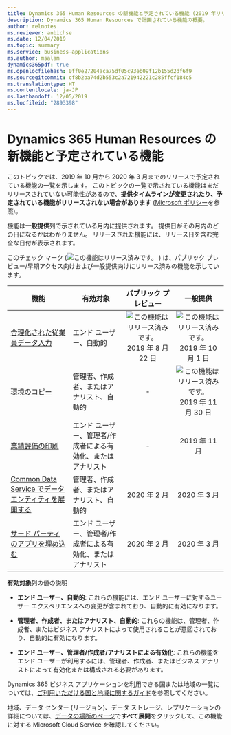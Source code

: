 ```yaml
---
title: Dynamics 365 Human Resources の新機能と予定されている機能 (2019 年リリース ウェーブ 2)
description: Dynamics 365 Human Resources で計画されている機能の概要。
author: relnotes
ms.reviewer: anbichse
ms.date: 12/04/2019
ms.topic: summary
ms.service: business-applications
ms.author: msalam
dynamics365pdf: true
ms.openlocfilehash: 0ff0e27204aca75df05c93eb09f12b155d2df6f9
ms.sourcegitcommit: cf8b2ba74d2b553c2a721942221c285ffcf184c5
ms.translationtype: HT
ms.contentlocale: ja-JP
ms.lasthandoff: 12/05/2019
ms.locfileid: "2893398"
---
```

# <a name="whats-new-and-planned-for-dynamics-365-human-resources"></a>Dynamics 365 Human Resources の新機能と予定されている機能

このトピックでは、2019 年 10 月から 2020 年 3 月までのリリースで予定されている機能の一覧を示します。 このトピックの一覧で示されている機能はまだリリースされていない可能性があるので、**提供タイムラインが変更されたり、予定されている機能がリリースされない場合があります** ([Microsoft ポリシー](https://go.microsoft.com/fwlink/p/?linkid=2007332)を参照)。

機能は**一般提供**列で示されている月内に提供されます。 提供日がその月内のどの日になるかはわかりません。 リリースされた機能には、リリース日を含む完全な日付が表示されます。

このチェック マーク (![この機能はリリース済みです。](/dynamics365-release-plan/media/green-checkmark.png "この機能はリリース済みです。") ) は、パブリック プレビュー/早期アクセス向けおよび一般提供向けにリリース済みの機能を示しています。

| 機能    | 有効対象    |  パブリック プレビュー |  一般提供 | 
| ---------- |---------------- | :---------------: |:--------------: |
 | [合理化された従業員データ入力](streamlined-employee-data-entry.md) | エンド ユーザー、自動的 | ![この機能はリリース済みです。](/dynamics365-release-plan/media/green-checkmark.png "この機能はリリース済みです。") 2019 年 8 月 22 日|![この機能はリリース済みです。](/dynamics365-release-plan/media/green-checkmark.png "この機能はリリース済みです。") 2019 年 10 月 1 日 | 
 | [環境のコピー](environment-copy.md) | 管理者、作成者、またはアナリスト、自動的 | -|![この機能はリリース済みです。](/dynamics365-release-plan/media/green-checkmark.png "この機能はリリース済みです。") 2019 年 11 月 30 日 | 
 | [業績評価の印刷](print-performance-reviews.md) | エンド ユーザー、管理者/作成者による有効化、またはアナリスト | -|2019 年 11 月 | 
 | [Common Data Service でデータ エンティティを展開する](expand-data-entities-common-data-service.md) | 管理者、作成者、またはアナリスト、自動的 | 2020 年 2 月|2020 年 3 月 | 
 | [サード パーティのアプリを埋め込む](embed-third-party-apps.md) | エンド ユーザー、管理者/作成者による有効化、またはアナリスト | 2020 年 2 月|2020 年 3 月 | 

**有効対象**列の値の説明

- **エンド ユーザー、自動的**: これらの機能には、エンド ユーザーに対するユーザー エクスペリエンスへの変更が含まれており、自動的に有効になります。

- **管理者、作成者、またはアナリスト、自動的**: これらの機能は、管理者、作成者、またはビジネス アナリストによって使用されることが意図されており、自動的に有効になります。

- **エンド ユーザー、管理者/作成者/アナリストによる有効化**: これらの機能をエンド ユーザーが利用するには、管理者、作成者、またはビジネス アナリストによって有効化または構成される必要があります。


Dynamics 365 ビジネス アプリケーションを利用できる国または地域の一覧については、[ご利用いただける国と地域に関するガイド](https://aka.ms/dynamics_365_international_availability_deck)を参照してください。 

地域、データ センター (リージョン)、データ ストレージ、レプリケーションの詳細については、[データの場所のページ](https://www.microsoft.com/trust-center/privacy/data-location)で**すべて展開**をクリックして、この機能に対する Microsoft Cloud Service を確認してください。 